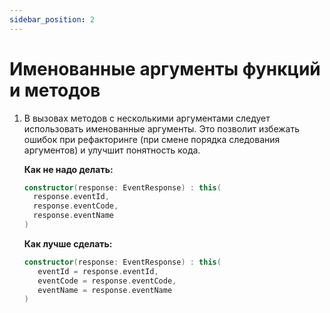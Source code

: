 ```yaml
---
sidebar_position: 2
---
```


# Именованные аргументы функций и методов

1. В вызовах методов с несколькими аргументами следует использовать именованные аргументы. Это позволит избежать ошибок при рефакторинге (при смене порядка следования аргументов) и улучшит понятность кода.

   **Как не надо делать:**
   ```kotlin
   constructor(response: EventResponse) : this(
     response.eventId,
     response.eventCode,
     response.eventName
   )
   ```

   **Как лучше сделать:**
   ```kotlin
   constructor(response: EventResponse) : this(
      eventId = response.eventId,
      eventCode = response.eventCode,
      eventName = response.eventName
   )
   ```
   